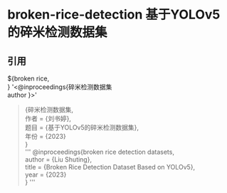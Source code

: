 # broken-rice-detection 基于YOLOv5的碎米检测数据集




## 引用  
${broken rice,  
}
'<@inproceedings{碎米检测数据集  
author
}>'  
>{碎米检测数据集,  
>作者 = {刘书婷},  
>题目 = {基于YOLOv5的碎米检测数据集},  
>年份 = {2023}  
>}  
'''
@inproceedings{broken rice detection datasets,  
author      = {Liu Shuting},  
title       = {Broken Rice Detection Dataset Based on YOLOv5},  
year        = {2023}  
}
'''
